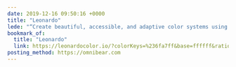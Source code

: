 ```yaml
---
date: 2019-12-16 09:50:16 +0000
title: "Leonardo"
lede: "“Create beautiful, accessible, and adaptive color systems using contrast-ratio based generated colors.”"
bookmark_of:
  title: "Leonardo"
  link: https://leonardocolor.io/?colorKeys=%236fa7ff&base=ffffff&ratios=3%2C4.5&mode=CAM02
posting_method: https://omnibear.com
---
```



